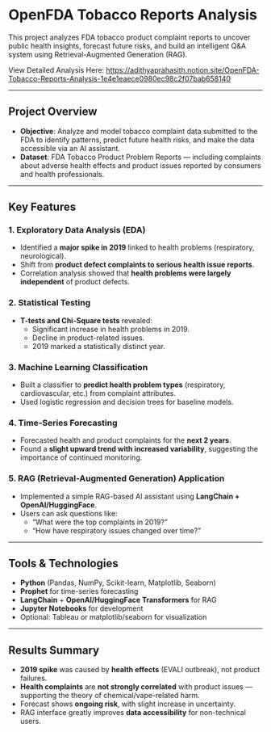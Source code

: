 # OpenFDA Tobacco Reports Analysis

This project analyzes FDA tobacco product complaint reports to uncover public health insights, forecast future risks, and build an intelligent Q&A system using Retrieval-Augmented Generation (RAG).

View Detailed Analysis Here: https://adithyaprahasith.notion.site/OpenFDA-Tobacco-Reports-Analysis-1e4e1eaece0980ec98c2f07bab658140

---

##  Project Overview

- **Objective**: Analyze and model tobacco complaint data submitted to the FDA to identify patterns, predict future health risks, and make the data accessible via an AI assistant.
- **Dataset**: FDA Tobacco Product Problem Reports — including complaints about adverse health effects and product issues reported by consumers and health professionals.

---

##  Key Features

### 1. **Exploratory Data Analysis (EDA)**
- Identified a **major spike in 2019** linked to health problems (respiratory, neurological).
- Shift from **product defect complaints to serious health issue reports**.
- Correlation analysis showed that **health problems were largely independent** of product defects.

### 2. **Statistical Testing**
- **T-tests and Chi-Square tests** revealed:
  - Significant increase in health problems in 2019.
  - Decline in product-related issues.
  - 2019 marked a statistically distinct year.

### 3. **Machine Learning Classification**
- Built a classifier to **predict health problem types** (respiratory, cardiovascular, etc.) from complaint attributes.
- Used logistic regression and decision trees for baseline models.

### 4. **Time-Series Forecasting**
- Forecasted health and product complaints for the **next 2 years**.
- Found a **slight upward trend with increased variability**, suggesting the importance of continued monitoring.

### 5. **RAG (Retrieval-Augmented Generation) Application**
- Implemented a simple RAG-based AI assistant using **LangChain + OpenAI/HuggingFace**.
- Users can ask questions like:
  - “What were the top complaints in 2019?”
  - “How have respiratory issues changed over time?”

---

##  Tools & Technologies

- **Python** (Pandas, NumPy, Scikit-learn, Matplotlib, Seaborn)
- **Prophet** for time-series forecasting
- **LangChain** + **OpenAI/HuggingFace Transformers** for RAG
- **Jupyter Notebooks** for development
- Optional: Tableau or matplotlib/seaborn for visualization

---

##  Results Summary

- **2019 spike** was caused by **health effects** (EVALI outbreak), not product failures.
- **Health complaints** are **not strongly correlated** with product issues — supporting the theory of chemical/vape-related harm.
- Forecast shows **ongoing risk**, with slight increase in uncertainty.
- RAG interface greatly improves **data accessibility** for non-technical users.



